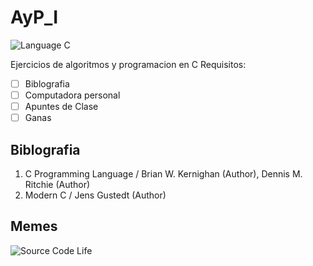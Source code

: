 # AyP_I
![Language C](https://th.bing.com/th/id/OIG2.m0txwIxlb5yW5dVm9QQw?w=1024&h=1024&rs=1&pid=ImgDetMain)

Ejercicios de algoritmos y programacion en C
Requisitos:
- [ ] Biblografia
- [ ] Computadora personal
- [ ] Apuntes de Clase
- [ ] Ganas

## Biblografia
  1. C Programming Language / Brian W. Kernighan (Author), Dennis M. Ritchie (Author)
  2. Modern C / Jens Gustedt (Author)
## Memes
![Source Code Life](https://e0.pxfuel.com/wallpapers/795/945/desktop-wallpaper-c-c-programming-language.jpg)
